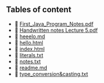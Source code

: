 ## Tables of content
- 🤣 [First_Java_Program_Notes.pdf](./First_Java_Program_Notes.pdf)
- 🤣 [Handwritten notes Lecture 5.pdf](./Handwritten%20notes%20Lecture%205.pdf)
- 🤣 [heeelo.md](./heeelo.md)
- 🤣 [hello.html](./hello.html)
- 🤣 [index.html](./index.html)
- 🤣 [literals.txt](./literals.txt)
- 🤣 [notes.txt](./notes.txt)
- 🤣 [readme.md](./readme.md)
- 🤣 [type_conversion&casting.txt](./type_conversion&casting.txt)
